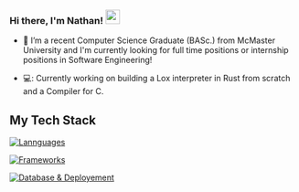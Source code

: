 
### Hi there, I'm Nathan! <img src="https://emojis.slackmojis.com/emojis/images/1536351075/4594/blob-wave.gif" width="25"/>

<!--
**proyetei/proyetei** is a ✨ _special_ ✨ repository because its `README.md` (this file) appears on your GitHub profile.

Here are some ideas to get you started:

- 🔭 I’m currently working on ...
- 🌱 I’m currently learning ...
- 👯 I’m looking to collaborate on ...
- 🤔 I’m looking for help with ...
- 💬 Ask me about ...
- 📫 How to reach me: ...
- 😄 Pronouns: ...
- ⚡ Fun fact: ...
-->

<!--<div id = "badges">
  <img src = "https://img.shields.io/badge/LinkedIn-blue?logo=linkedin&logoColor=white&style=for-the-badge" alt = "Linkedin Badge" />
</div>-->

- 🏫 I’m a recent Computer Science Graduate (BASc.) from McMaster University and I'm currently looking for full time positions or internship positions in Software Engineering!

- 💻: Currently working on building a Lox interpreter in Rust from scratch and a Compiler for C.

<!-- - ⚡: Personal website -> https://meillaya.dev/ -->



## My Tech Stack

[![Lannguages](https://skillicons.dev/icons?i=c,go,rust,python,ts,kotlin,ocaml)](https://skillicons.dev)


[![Frameworks](https://skillicons.dev/icons?i=nodejs,nextjs,react,astro,flutter,vue)](https://skillicons.dev)


[![Database & Deployement](https://skillicons.dev/icons?i=postgres,mysql,mongodb,redis,aws)](https://skillicons.dev)

